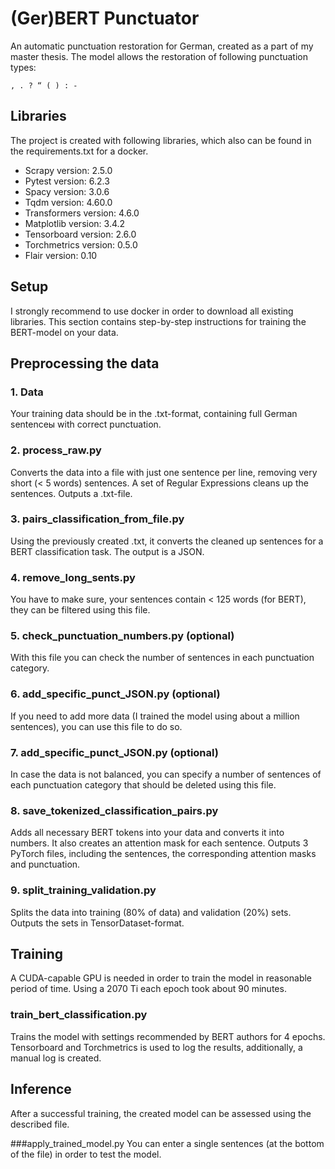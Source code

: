 # (Ger)BERT Punctuator
An automatic punctuation restoration for German, created as a part of my master thesis. The model allows the restoration of following punctuation types:

```
, . ? “ ( ) : -
```

## Libraries
The project is created with following libraries, which also can be found in the requirements.txt for a docker.

* Scrapy version: 2.5.0
* Pytest version: 6.2.3
* Spacy version: 3.0.6
* Tqdm version: 4.60.0
* Transformers version: 4.6.0
* Matplotlib version: 3.4.2
* Tensorboard version: 2.6.0
* Torchmetrics version: 0.5.0 
* Flair version: 0.10

## Setup
I strongly recommend to use docker in order to download all existing libraries. This section contains step-by-step instructions for training the BERT-model on your data.

## Preprocessing the data

### 1. Data
Your training data should be in the .txt-format, containing full German sentenceы with correct punctuation.

### 2. process_raw.py
Converts the data into a file with just one sentence per line, removing very short (< 5 words) sentences. A set of Regular Expressions cleans up the sentences. Outputs a .txt-file.

### 3. pairs_classification_from_file.py
Using the previously created .txt, it converts the cleaned up sentences for a BERT classification task. The output is a JSON.

### 4. remove_long_sents.py
You have to make sure, your sentences contain < 125 words (for BERT), they can be filtered using this file.

### 5. check_punctuation_numbers.py (optional)
With this file you can check the number of sentences in each punctuation category.

### 6. add_specific_punct_JSON.py (optional)
If you need to add more data (I trained the model using about a million sentences), you can use this file to do so.

### 7. add_specific_punct_JSON.py (optional)
In case the data is not balanced, you can specify a number of sentences of each punctuation category that should be deleted using this file.

### 8. save_tokenized_classification_pairs.py
Adds all necessary BERT tokens into your data and converts it into numbers. It also creates an attention mask for each sentence. Outputs 3 PyTorch files, including the sentences, the corresponding attention masks and punctuation.

### 9. split_training_validation.py
Splits the data into training (80% of data) and validation (20%) sets. Outputs the sets in TensorDataset-format.

## Training
A CUDA-capable GPU is needed in order to train the model in reasonable period of time. Using a 2070 Ti each epoch took about 90 minutes.

### train_bert_classification.py
Trains the model with settings recommended by BERT authors for 4 epochs. Tensorboard and Torchmetrics is used to log the results, additionally, a manual log is created.

## Inference
After a successful training, the created model can be assessed using the described file.

###apply_trained_model.py
You can enter a single sentences (at the bottom of the file) in order to test the model.
